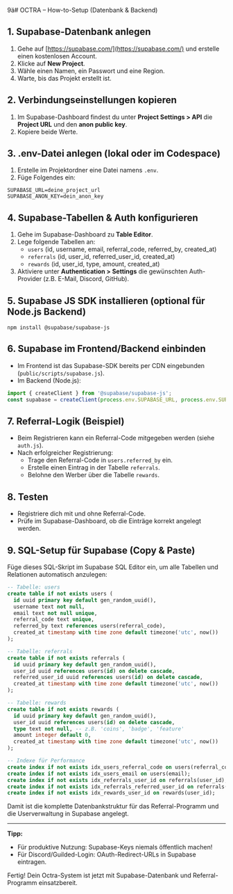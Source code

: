 9ä# OCTRA – How-to-Setup (Datenbank & Backend)

## 1. Supabase-Datenbank anlegen

1. Gehe auf [https://supabase.com/](https://supabase.com/) und erstelle einen kostenlosen Account.
2. Klicke auf **New Project**.
3. Wähle einen Namen, ein Passwort und eine Region.
4. Warte, bis das Projekt erstellt ist.

## 2. Verbindungseinstellungen kopieren

1. Im Supabase-Dashboard findest du unter **Project Settings > API** die **Project URL** und den **anon public key**.
2. Kopiere beide Werte.

## 3. .env-Datei anlegen (lokal oder im Codespace)

1. Erstelle im Projektordner eine Datei namens `.env`.
2. Füge Folgendes ein:

```
SUPABASE_URL=deine_project_url
SUPABASE_ANON_KEY=dein_anon_key
```

## 4. Supabase-Tabellen & Auth konfigurieren

1. Gehe im Supabase-Dashboard zu **Table Editor**.
2. Lege folgende Tabellen an:
   - `users` (id, username, email, referral_code, referred_by, created_at)
   - `referrals` (id, user_id, referred_user_id, created_at)
   - `rewards` (id, user_id, type, amount, created_at)
3. Aktiviere unter **Authentication > Settings** die gewünschten Auth-Provider (z.B. E-Mail, Discord, GitHub).

## 5. Supabase JS SDK installieren (optional für Node.js Backend)

```
npm install @supabase/supabase-js
```

## 6. Supabase im Frontend/Backend einbinden

- Im Frontend ist das Supabase-SDK bereits per CDN eingebunden (`public/scripts/supabase.js`).
- Im Backend (Node.js):

```js
import { createClient } from '@supabase/supabase-js';
const supabase = createClient(process.env.SUPABASE_URL, process.env.SUPABASE_ANON_KEY);
```

## 7. Referral-Logik (Beispiel)

- Beim Registrieren kann ein Referral-Code mitgegeben werden (siehe `auth.js`).
- Nach erfolgreicher Registrierung:
  - Trage den Referral-Code in `users.referred_by` ein.
  - Erstelle einen Eintrag in der Tabelle `referrals`.
  - Belohne den Werber über die Tabelle `rewards`.

## 8. Testen

- Registriere dich mit und ohne Referral-Code.
- Prüfe im Supabase-Dashboard, ob die Einträge korrekt angelegt werden.

## 9. SQL-Setup für Supabase (Copy & Paste)

Füge dieses SQL-Skript im Supabase SQL Editor ein, um alle Tabellen und Relationen automatisch anzulegen:

```sql
-- Tabelle: users
create table if not exists users (
  id uuid primary key default gen_random_uuid(),
  username text not null,
  email text not null unique,
  referral_code text unique,
  referred_by text references users(referral_code),
  created_at timestamp with time zone default timezone('utc', now())
);

-- Tabelle: referrals
create table if not exists referrals (
  id uuid primary key default gen_random_uuid(),
  user_id uuid references users(id) on delete cascade,
  referred_user_id uuid references users(id) on delete cascade,
  created_at timestamp with time zone default timezone('utc', now())
);

-- Tabelle: rewards
create table if not exists rewards (
  id uuid primary key default gen_random_uuid(),
  user_id uuid references users(id) on delete cascade,
  type text not null, -- z.B. 'coins', 'badge', 'feature'
  amount integer default 0,
  created_at timestamp with time zone default timezone('utc', now())
);

-- Indexe für Performance
create index if not exists idx_users_referral_code on users(referral_code);
create index if not exists idx_users_email on users(email);
create index if not exists idx_referrals_user_id on referrals(user_id);
create index if not exists idx_referrals_referred_user_id on referrals(referred_user_id);
create index if not exists idx_rewards_user_id on rewards(user_id);
```

Damit ist die komplette Datenbankstruktur für das Referral-Programm und die Userverwaltung in Supabase angelegt.

---

**Tipp:**
- Für produktive Nutzung: Supabase-Keys niemals öffentlich machen!
- Für Discord/Guilded-Login: OAuth-Redirect-URLs in Supabase eintragen.

Fertig! Dein Octra-System ist jetzt mit Supabase-Datenbank und Referral-Programm einsatzbereit.
